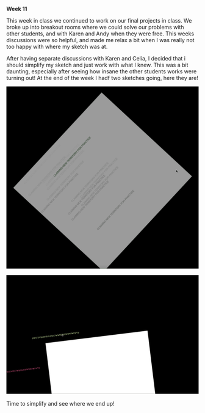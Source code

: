 **Week 11**

This week in class we continued to work on our final projects in class. We broke up into breakout rooms where we could solve our problems with other students, 
and with Karen and Andy when they were free. This weeks discussions were so helpful, and made me relax a bit when I was really not too happy with where my sketch was at.

After having separate discussions with Karen and Celia, I decided that i should simplify my sketch and just work with what I knew. This was a bit daunting, especially after seeing how insane the other students works were turning out! At the end of the week I hadf two sketches going, here they are!

![](box.gif)

![](c,.gif)

Time to simplify and see where we end up!

